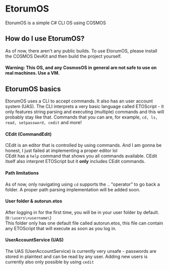 # EtorumOS
EtorumOS is a simple C# CLI OS using COSMOS

## How do I use EtorumOS?
As of now, there aren't any public builds. To use EtorumOS, please install the COSMOS DevKit and then build the project yourself.
#### Warning: This OS, and any CosmosOS in general are not safe to use on real machines. Use a VM.

## EtorumOS basics
EtorumOS uses a CLI to accept commands. It also has an user account system (UAS). The CLI interprets a very basic language called ETOScript - it only features string parsing and executing (multiple) commands and this will probably stay like that. Commands that you can are, for example, `cd, ls, read, setpassword, cedit` and more!



#### CEdit (CommandEdit)
CEdit is an editor that is controlled by using commands. And I am gonna be honest, I just failed at implementing a proper editor lol  
CEdit has a `help` command that shows you all commands available. CEdit itself also interpret ETOScript but it **only** includes CEdit commands.

#### Path limitations
As of now, only navigating using `cd` supports the .. "operator" to go back a folder. A proper path parsing implementation will be added soon.

#### User folder & autorun.etos
After logging in for the first time, you will be in your user folder by default. (`0:\users\<username\`)  
This folder only has one default file called autorun.etos, this file can contain any ETOScript that will execute as soon as you log in.

#### UserAccountService (UAS)
The UAS (UserAccountService) is currently very unsafe - passwords are stored in plaintext and can be read by any user. Adding new users is currently also only possible by using `cedit`
